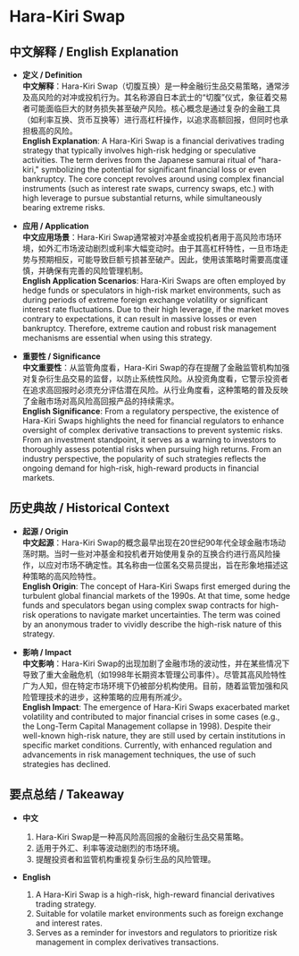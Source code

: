 # Hara-Kiri Swap

## 中文解释 / English Explanation

* **定义 / Definition**  
  **中文解释**：Hara-Kiri Swap（切腹互换）是一种金融衍生品交易策略，通常涉及高风险的对冲或投机行为。其名称源自日本武士的“切腹”仪式，象征着交易者可能面临巨大的财务损失甚至破产风险。核心概念是通过复杂的金融工具（如利率互换、货币互换等）进行高杠杆操作，以追求高额回报，但同时也承担极高的风险。  
  **English Explanation**: A Hara-Kiri Swap is a financial derivatives trading strategy that typically involves high-risk hedging or speculative activities. The term derives from the Japanese samurai ritual of "hara-kiri," symbolizing the potential for significant financial loss or even bankruptcy. The core concept revolves around using complex financial instruments (such as interest rate swaps, currency swaps, etc.) with high leverage to pursue substantial returns, while simultaneously bearing extreme risks.

* **应用 / Application**  
  **中文应用场景**：Hara-Kiri Swap通常被对冲基金或投机者用于高风险市场环境，如外汇市场波动剧烈或利率大幅变动时。由于其高杠杆特性，一旦市场走势与预期相反，可能导致巨额亏损甚至破产。因此，使用该策略时需要高度谨慎，并确保有完善的风险管理机制。  
  **English Application Scenarios**: Hara-Kiri Swaps are often employed by hedge funds or speculators in high-risk market environments, such as during periods of extreme foreign exchange volatility or significant interest rate fluctuations. Due to their high leverage, if the market moves contrary to expectations, it can result in massive losses or even bankruptcy. Therefore, extreme caution and robust risk management mechanisms are essential when using this strategy.

* **重要性 / Significance**  
  **中文重要性**：从监管角度看，Hara-Kiri Swap的存在提醒了金融监管机构加强对复杂衍生品交易的监督，以防止系统性风险。从投资角度看，它警示投资者在追求高回报时必须充分评估潜在风险。从行业角度看，这种策略的普及反映了金融市场对高风险高回报产品的持续需求。  
  **English Significance**: From a regulatory perspective, the existence of Hara-Kiri Swaps highlights the need for financial regulators to enhance oversight of complex derivative transactions to prevent systemic risks. From an investment standpoint, it serves as a warning to investors to thoroughly assess potential risks when pursuing high returns. From an industry perspective, the popularity of such strategies reflects the ongoing demand for high-risk, high-reward products in financial markets.

## 历史典故 / Historical Context

* **起源 / Origin**  
  **中文起源**：Hara-Kiri Swap的概念最早出现在20世纪90年代全球金融市场动荡时期。当时一些对冲基金和投机者开始使用复杂的互换合约进行高风险操作，以应对市场不确定性。其名称由一位匿名交易员提出，旨在形象地描述这种策略的高风险特性。  
  **English Origin**: The concept of Hara-Kiri Swaps first emerged during the turbulent global financial markets of the 1990s. At that time, some hedge funds and speculators began using complex swap contracts for high-risk operations to navigate market uncertainties. The term was coined by an anonymous trader to vividly describe the high-risk nature of this strategy.

* **影响 / Impact**  
  **中文影响**：Hara-Kiri Swap的出现加剧了金融市场的波动性，并在某些情况下导致了重大金融危机（如1998年长期资本管理公司事件）。尽管其高风险特性广为人知，但在特定市场环境下仍被部分机构使用。目前，随着监管加强和风险管理技术的进步，这种策略的应用有所减少。  
  **English Impact**: The emergence of Hara-Kiri Swaps exacerbated market volatility and contributed to major financial crises in some cases (e.g., the Long-Term Capital Management collapse in 1998). Despite their well-known high-risk nature, they are still used by certain institutions in specific market conditions. Currently, with enhanced regulation and advancements in risk management techniques, the use of such strategies has declined.

## 要点总结 / Takeaway

* **中文**  
  1. Hara-Kiri Swap是一种高风险高回报的金融衍生品交易策略。
  2. 适用于外汇、利率等波动剧烈的市场环境。
  3. 提醒投资者和监管机构重视复杂衍生品的风险管理。

* **English**  
  1. A Hara-Kiri Swap is a high-risk, high-reward financial derivatives trading strategy.
  2. Suitable for volatile market environments such as foreign exchange and interest rates.
  3. Serves as a reminder for investors and regulators to prioritize risk management in complex derivatives transactions.
